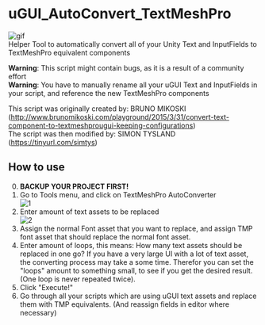 
# uGUI_AutoConvert_TextMeshPro
![gif](https://i.imgur.com/IqH68Rj.gif)  
Helper Tool to automatically convert all of your Unity Text and InputFields to TextMeshPro equivalent components

**Warning**: This script might contain bugs, as it is a result of a community effort  
**Warning**: You have to manually rename all your uGUI Text and InputFields in your script, and reference the new TextMeshPro components  

This script was originally created by: BRUNO MIKOSKI (http://www.brunomikoski.com/playground/2015/3/31/convert-text-component-to-textmeshprougui-keeping-configurations)  
The script was then modified by: SIMON TYSLAND (https://tinyurl.com/simtys)  


## How to use

0. **BACKUP YOUR PROJECT FIRST!**
1. Go to Tools menu, and click on TextMeshPro AutoConverter  
![1](https://i.imgur.com/07y7LVa.png)  
2. Enter amount of text assets to be replaced  
![2](https://i.imgur.com/isfny4o.png)  
3. Assign the normal Font asset that you want to replace, and assign TMP font asset that should replace the normal font asset.
4. Enter amount of loops, this means: How many text assets should be replaced in one go? If you have a very large UI with a lot of text asset, the converting process may take a some time. Therefor you can set the "loops" amount to something small, to see if you get the desired result. (One loop is never repeated twice).
5. Click "Execute!"
6. Go through all your scripts which are using uGUI text assets and replace them with TMP equivalents. (And reassign fields in editor where necessary)

